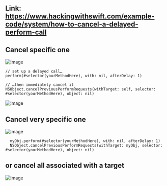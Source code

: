 ## Link: https://www.hackingwithswift.com/example-code/system/how-to-cancel-a-delayed-perform-call

## Cancel specific one
![image](https://user-images.githubusercontent.com/81428296/151674781-9a9e94a6-d1de-4f28-830b-9e3347a96969.png)

    // set up a delayed call…
    perform(#selector(yourMethodHere), with: nil, afterDelay: 1)

    // …then immediately cancel it
    NSObject.cancelPreviousPerformRequests(withTarget: self, selector: #selector(yourMethodHere), object: nil)
![image](https://user-images.githubusercontent.com/81428296/151674850-c80ede89-3c42-4998-a140-4cd933ed9013.png)

## Cancel very specific one
![image](https://user-images.githubusercontent.com/81428296/151674802-dc1642d2-5313-4ceb-a4a0-5a9a97fb1520.png)

      myObj.perform(#selector(yourMethodHere), with: nil, afterDelay: 1)
      NSObject.cancelPreviousPerformRequests(withTarget: myObj, selector: #selector(yourMethodHere), object: nil)
## or cancel all associated with a target
![image](https://user-images.githubusercontent.com/81428296/151674798-3306cf54-b76c-4599-986f-a8dbd108461e.png)
